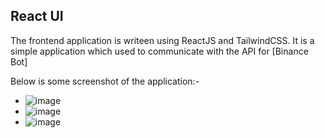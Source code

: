 ## React UI

The frontend application is writeen using ReactJS and TailwindCSS. It is a simple application which used to communicate with the API for [Binance Bot]

Below is some screenshot of the application:-

- ![image](https://user-images.githubusercontent.com/105770404/200036822-24c27d5f-d915-4496-99d2-7f1e394f829f.png)
- ![image](https://user-images.githubusercontent.com/105770404/200037011-793bfe7c-523b-4f0f-8cb5-e64e49047902.png)
- ![image](https://user-images.githubusercontent.com/105770404/200036965-c16192fb-9be7-4acd-be88-01c99bca4ba3.png)
